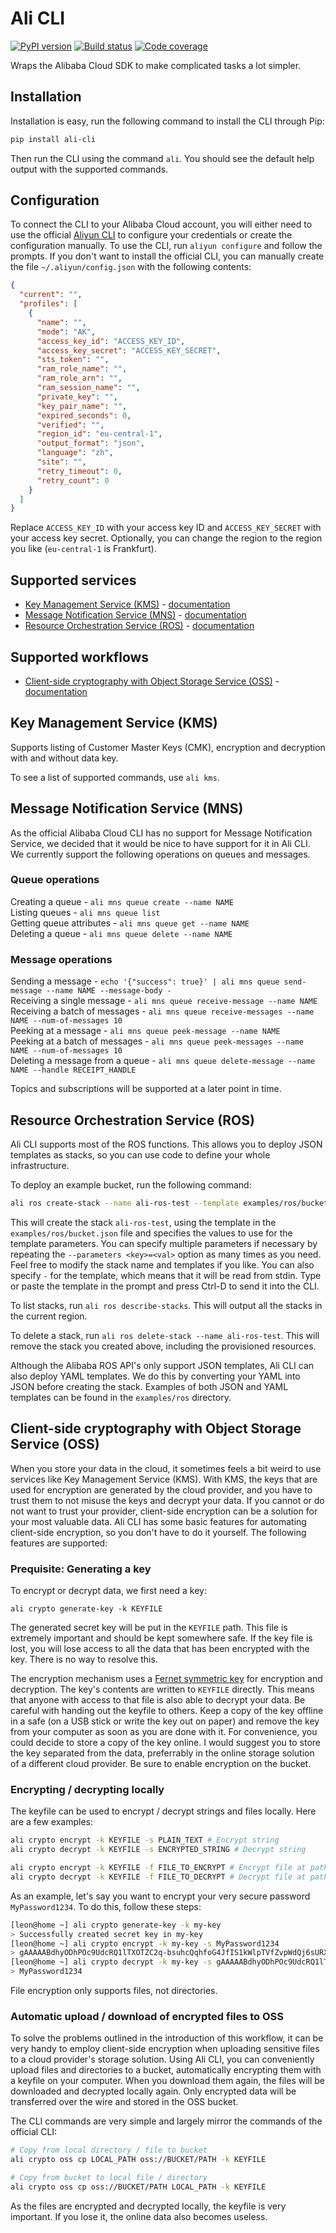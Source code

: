 # Ali CLI

[![PyPI version](https://img.shields.io/pypi/v/ali-cli.svg?colorB=brightgreen)](https://pypi.org/project/ali-cli/)
[![Build status](https://img.shields.io/circleci/project/github/leonrodenburg/ali-cli/master.svg)](https://circleci.com/gh/leonrodenburg/ali-cli)
[![Code coverage](https://img.shields.io/codecov/c/github/leonrodenburg/ali-cli.svg)](https://codecov.io/gh/leonrodenburg/ali-cli)

Wraps the Alibaba Cloud SDK to make complicated tasks a lot simpler.

## Installation

Installation is easy, run the following command to install the CLI through Pip:

```bash
pip install ali-cli
```

Then run the CLI using the command `ali`. You should see the default help output with the supported commands.

## Configuration

To connect the CLI to your Alibaba Cloud account, you will either need to use the official [Aliyun CLI](https://github.com/aliyun/aliyun-cli) to
configure your credentials or create the configuration manually. To use the CLI, run `aliyun configure` and follow the prompts. If you don't want
to install the official CLI, you can manually create the file `~/.aliyun/config.json` with the following contents:

```json
{
  "current": "",
  "profiles": [
    {
      "name": "",
      "mode": "AK",
      "access_key_id": "ACCESS_KEY_ID",
      "access_key_secret": "ACCESS_KEY_SECRET",
      "sts_token": "",
      "ram_role_name": "",
      "ram_role_arn": "",
      "ram_session_name": "",
      "private_key": "",
      "key_pair_name": "",
      "expired_seconds": 0,
      "verified": "",
      "region_id": "eu-central-1",
      "output_format": "json",
      "language": "zh",
      "site": "",
      "retry_timeout": 0,
      "retry_count": 0
    }
  ]
}
```

Replace `ACCESS_KEY_ID` with your access key ID and `ACCESS_KEY_SECRET` with your access key secret. Optionally, you can change the region to the region you like (`eu-central-1` is Frankfurt).

## Supported services

- [Key Management Service (KMS)](#kms) - [documentation](https://www.alibabacloud.com/help/product/28933.htm?spm=a2c63.m28257.a1.91.3c9d5922IB2dod)
- [Message Notification Service (MNS)](#mns) - [documentation](https://www.alibabacloud.com/help/product/27412.htm?spm=a3c0i.7961101.1204782.1.2acc580293hZ9R)
- [Resource Orchestration Service (ROS)](#ros) - [documentation](https://www.alibabacloud.com/help/product/28850.htm?spm=a2796.128466.1198106.1.73aa2f6aqdY9Nh)

## Supported workflows

- [Client-side cryptography with Object Storage Service (OSS)](#crypto) - [documentation](https://www.alibabacloud.com/help/product/31815.htm?spm=a3c0i.7950270.1167928.3.5761ab91pLZinG)

## <a name="kms"></a> Key Management Service (KMS)

Supports listing of Customer Master Keys (CMK), encryption and decryption with and without data key.

To see a list of supported commands, use `ali kms`.

## <a name="mns"></a> Message Notification Service (MNS)

As the official Alibaba Cloud CLI has no support for Message Notification Service, we decided that it would be nice to have support for it in Ali CLI. We currently
support the following operations on queues and messages.

### Queue operations

Creating a queue - `ali mns queue create --name NAME`<br>
Listing queues - `ali mns queue list`<br>
Getting queue attributes - `ali mns queue get --name NAME`<br>
Deleting a queue - `ali mns queue delete --name NAME`<br>

### Message operations

Sending a message - `echo '{"success": true}' | ali mns queue send-message --name NAME --message-body -`<br>
Receiving a single message - `ali mns queue receive-message --name NAME`<br>
Receiving a batch of messages - `ali mns queue receive-messages --name NAME --num-of-messages 10`<br>
Peeking at a message - `ali mns queue peek-message --name NAME`<br>
Peeking at a batch of messages - `ali mns queue peek-messages --name NAME --num-of-messages 10`<br>
Deleting a message from a queue - `ali mns queue delete-message --name NAME --handle RECEIPT_HANDLE`

Topics and subscriptions will be supported at a later point in time.

## <a name="ros"></a> Resource Orchestration Service (ROS)

Ali CLI supports most of the ROS functions. This allows you to deploy JSON templates as stacks,
so you can use code to define your whole infrastructure.

To deploy an example bucket, run the following command:

```bash
ali ros create-stack --name ali-ros-test --template examples/ros/bucket.json --parameters BucketName=my-fancy-bucket
```

This will create the stack `ali-ros-test`, using the template in the `examples/ros/bucket.json` file and specifies the values to use for the
template parameters. You can specify multiple parameters if necessary by repeating the `--parameters <key>=<val>` option as many times as you need.
Feel free to modify the stack name and templates if you like. You can also specify `-` for the template, which means that it
will be read from stdin. Type or paste the template in the prompt and press Ctrl-D to send it into the CLI.

To list stacks, run `ali ros describe-stacks`. This will output all the stacks in the current region.

To delete a stack, run `ali ros delete-stack --name ali-ros-test`. This will remove the stack you created above, including the provisioned resources.

Although the Alibaba ROS API's only support JSON templates, Ali CLI can also deploy YAML templates. We do this by converting your YAML into JSON
before creating the stack. Examples of both JSON and YAML templates can be found in the `examples/ros` directory.

## <a name="crypto"></a> Client-side cryptography with Object Storage Service (OSS)

When you store your data in the cloud, it sometimes feels a bit weird to use services like Key Management Service (KMS). With KMS, the keys that are used
for encryption are generated by the cloud provider, and you have to trust them to not misuse the keys and decrypt your data. If you cannot or do not want
to trust your provider, client-side encryption can be a solution for your most valuable data. Ali CLI has some basic features for automating client-side
encryption, so you don't have to do it yourself. The following features are supported:

### Prequisite: Generating a key

To encrypt or decrypt data, we first need a key:

`ali crypto generate-key -k KEYFILE`

The generated secret key will be put in the `KEYFILE` path. This file is extremely important and should be kept somewhere safe. If the key file is lost,
you will lose access to all the data that has been encrypted with the key. There is no way to resolve this.

The encryption mechanism uses a [Fernet symmetric key](https://cryptography.io/en/latest/fernet/) for encryption and decryption. The key's contents are
written to `KEYFILE` directly. This means that anyone with access to that file is also able to decrypt your data. Be careful with handing out the keyfile
to others. Keep a copy of the key offline in a safe (on a USB stick or write the key out on paper) and remove the key from your computer as soon as you
are done with it. For convenience, you could decide to store a copy of the key online. I would suggest you to store the key separated from the data,
preferrably in the online storage solution of a different cloud provider. Be sure to enable encryption on the bucket.

### Encrypting / decrypting locally

The keyfile can be used to encrypt / decrypt strings and files locally. Here are a few examples:

```sh
ali crypto encrypt -k KEYFILE -s PLAIN_TEXT # Encrypt string
ali crypto decrypt -k KEYFILE -s ENCRYPTED_STRING # Decrypt string

ali crypto encrypt -k KEYFILE -f FILE_TO_ENCRYPT # Encrypt file at path
ali crypto decrypt -k KEYFILE -f FILE_TO_DECRYPT # Decrypt file at path
```

As an example, let's say you want to encrypt your very secure password `MyPassword1234`. To do this, follow these steps:

```sh
[leon@home ~] ali crypto generate-key -k my-key
> Successfully created secret key in my-key
[leon@home ~] ali crypto encrypt -k my-key -s MyPassword1234
> gAAAAABdhyODhPOc9UdcRQ1lTXOTZC2q-bsuhcQqhfoG4JfIS1kWlpTVfZvpWdQj6sURXKGryshOW915wRZ9vMRNbIAdc3UjTg==
[leon@home ~] ali crypto decrypt -k my-key -s gAAAAABdhyODhPOc9UdcRQ1lTXOTZC2q-bsuhcQqhfoG4JfIS1kWlpTVfZvpWdQj6sURXKGryshOW915wRZ9vMRNbIAdc3UjTg==
> MyPassword1234
```

File encryption only supports files, not directories.

### Automatic upload / download of encrypted files to OSS

To solve the problems outlined in the introduction of this workflow, it can be very handy to employ client-side encryption when uploading sensitive
files to a cloud provider's storage solution. Using Ali CLI, you can conveniently upload files and directories to a bucket, automatically encrypting
them with a keyfile on your computer. When you download them again, the files will be downloaded and decrypted locally again. Only encrypted data
will be transferred over the wire and stored in the OSS bucket.

The CLI commands are very simple and largely mirror the commands of the official CLI:

```sh
# Copy from local directory / file to bucket
ali crypto oss cp LOCAL_PATH oss://BUCKET/PATH -k KEYFILE

# Copy from bucket to local file / directory
ali crypto oss cp oss://BUCKET/PATH LOCAL_PATH -k KEYFILE
```

As the files are encrypted and decrypted locally, the keyfile is very important. If you lose it, the online data also becomes useless.
